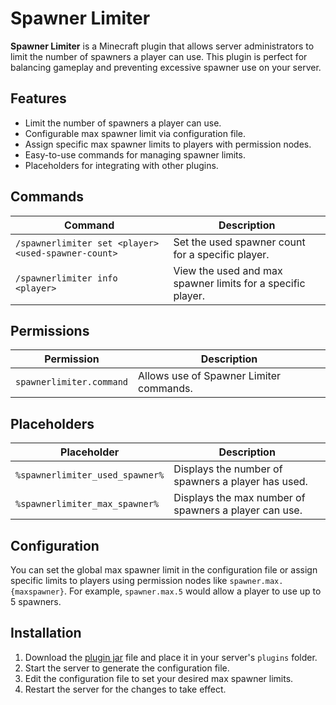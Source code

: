 # Spawner Limiter

**Spawner Limiter** is a Minecraft plugin that allows server administrators to limit the number of spawners a player can use. This plugin is perfect for balancing gameplay and preventing excessive spawner use on your server.

## Features
- Limit the number of spawners a player can use.
- Configurable max spawner limit via configuration file.
- Assign specific max spawner limits to players with permission nodes.
- Easy-to-use commands for managing spawner limits.
- Placeholders for integrating with other plugins.

## Commands
| Command | Description |
|---------|-------------|
| `/spawnerlimiter set <player> <used-spawner-count>` | Set the used spawner count for a specific player. |
| `/spawnerlimiter info <player>` | View the used and max spawner limits for a specific player. |

## Permissions
| Permission | Description |
|------------|-------------|
| `spawnerlimiter.command` | Allows use of Spawner Limiter commands. |

## Placeholders
| Placeholder | Description |
|-------------|-------------|
| `%spawnerlimiter_used_spawner%` | Displays the number of spawners a player has used. |
| `%spawnerlimiter_max_spawner%` | Displays the max number of spawners a player can use. |

## Configuration
You can set the global max spawner limit in the configuration file or assign specific limits to players using permission nodes like `spawner.max.{maxspawner}`. For example, `spawner.max.5` would allow a player to use up to 5 spawners.

## Installation
1. Download the [plugin jar](https://github.com/satanhoot/spawner-Limiter/releases) file and place it in your server's `plugins` folder.
2. Start the server to generate the configuration file.
3. Edit the configuration file to set your desired max spawner limits.
4. Restart the server for the changes to take effect.


